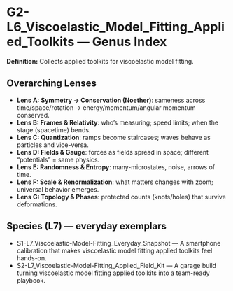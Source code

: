 # G2-L6_Viscoelastic_Model_Fitting_Applied_Toolkits — Genus Index
**Definition:** Collects applied toolkits for viscoelastic model fitting.

## Overarching Lenses

- **Lens A: Symmetry -> Conservation (Noether)**: sameness across time/space/rotation → energy/momentum/angular momentum conserved.
- **Lens B: Frames & Relativity**: who’s measuring; speed limits; when the stage (spacetime) bends.
- **Lens C: Quantization**: ramps become staircases; waves behave as particles and vice-versa.
- **Lens D: Fields & Gauge**: forces as fields spread in space; different “potentials” = same physics.
- **Lens E: Randomness & Entropy**: many-microstates, noise, arrows of time.
- **Lens F: Scale & Renormalization**: what matters changes with zoom; universal behavior emerges.
- **Lens G: Topology & Phases**: protected counts (knots/holes) that survive deformations.

## Species (L7) — everyday exemplars
- S1-L7_Viscoelastic-Model-Fitting_Everyday_Snapshot — A smartphone calibration that makes viscoelastic model fitting applied toolkits feel hands-on.
- S2-L7_Viscoelastic-Model-Fitting_Applied_Field_Kit — A garage build turning viscoelastic model fitting applied toolkits into a team-ready playbook.
